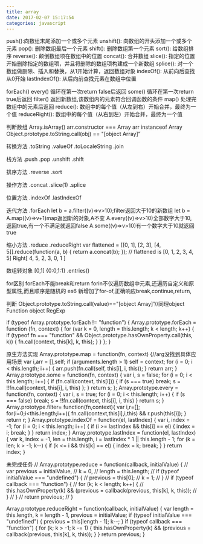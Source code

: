 ```yaml
---
title: array
date: 2017-02-07 15:17:54
categories: javascript
---
```


push():向数组末尾添加一个或多个元素
unshift(): 向数组的开头添加一个或多个元素
pop(): 删除数组最后一个元素
shift(): 删除数组第一个元素
sort(): 给数组排序
reverse(): 颠倒数组项在数组中的位置
concat(): 合并数组
slice(): 指定的位置开始删除指定的数组项，并且将删除的数组项构建成一个新数组
splice(): 对一个数组做删除、插入和替换，从1开始计算，返回数组对象
indexOf(): 从前向后查找 从0开始
lastIndexOf(): 从后向前查找元素在数组中位置

forEach()
every() 循环在第一次return false后返回
some() 循环在第一次return true后返回
filter() 返回新数组,该数组内的元素符合回调函数的条件
map() 处理完数组中的元素后返回
reduce(): 数组中的每个值（从左到右）开始合并，最终为一个值
reduceRight(): 数组中的每个值（从右到左）开始合并，最终为一个值

判断数组
Array.isArray()
arr.constructor === Array
arr instanceof Array
Object.prototype.toString.call(obj) == "[object Array]”

转换方法
.toString
.valueOf
.toLocaleString
.join

栈方法
.push
.pop
.unshift
.shift

排序方法
.reverse
.sort

操作方法
.concat
.slice(1) 
.splice

位置方法
.indexOf
.lastIndexOf

迭代方法
.forEach
let b = a.filter((v)=>v>10);filter返回大于10的新数组
let b = A.map((v)=>v+1)map返回新的对象,A不变
A.every((v)=>v>10)全部数字大于10,返回true,有一个不满足就返回false
A.some((v)=>v>10)有一个数字大于10就返回true

缩小方法
.reduce
.reduceRight
var flattened = [[0, 1], [2, 3], [4, 5]].reduce(function(a, b) {
    return a.concat(b);
});
// flattened is [0, 1, 2, 3, 4, 5]   Right[ 4, 5, 2, 3, 0, 1 ]

数组转对象 [0,1] {0:0,1:1}
.entries()

for区别
forEach不能break和return
forin不仅遍历数组中元素,还遍历自定义和原型属性,而且顺序是随机的
es6 新增加了for-of,正确响应break,continue,return,

判断
Object.prototype.toString.call(value)=="[object Array]”//同理object Function    object RegExp

if (typeof Array.prototype.forEach != "function") {
  Array.prototype.forEach = function (fn, context) {
    for (var k = 0, length = this.length; k < length; k++) {
      if (typeof fn === "function" && Object.prototype.hasOwnProperty.call(this, k)) {
        fn.call(context, this[k], k, this);
      }
    }
  };
}

原生方法实现
Array.prototype.map = function(fn, context) {//arg没找到具体应用场景
    var i,arr = [],self;
    if (arguments.length > 1) self = context;
        for (i = 0; i < this.length; i++) {
            arr.push(fn.call(self, this[i], i, this));
        }
    return arr;
}
Array.prototype.some = function(fn, context) {
    var i, s = false;
    for (i = 0; i < this.length; i++) {
        if (fn.call(context, this[i])) {
            if (s === true) break;
            s = !!fn.call(context, this[i], i, this)
        };
    }
    return s;
};
Array.prototype.every = function(fn, context) {
    var i, s = true;
    for (i = 0; i < this.length; i++) {
        if (s === false) break;
        s = !!fn.call(context, this[i], i, this)
    }
    return s;
}
Array.prototype.filter= function(fn,context){
    var i,r=[];
    for(i=0;i<this.length;i++){
        fn.call(context,this[i],i,this) && r.push(this[i]);
    }
    return r;
}
Array.prototype.indexOf = function(el, lastIndex) {
    var i, index = -1;
    for (i = 0; i < this.length; i++) {
        if (i >= lastIndex && this[i] == el) {
            index = i;
            break;
        }
    }
    return index;
}
Array.prototype.lastIndex = function(el, lastIndex) {
    var k, index = -1,
        len = this.length,
        i = lastIndex * 1 || this.length - 1;
    for (k = len; k > -1; k--) {
        if (k <= i && this[k] == el) {
            index = k;
            break;
        }
    }
    return index;
}

未完成任务
// Array.prototype.reduce = function(callback, initialValue) {
//     var previous = initialValue,
//         k = 0,
//         length = this.length;
//     if (typeof initialValue === "undefined") {
//         previous = this[0];
//         k = 1;
//     }
//     if (typeof callback === "function") {
//         for (k; k < length; k++) {
//             this.hasOwnProperty(k) && (previous = callback(previous, this[k], k, this));
//         }
//     }
//     return previous;
// }

Array.prototype.reduceRight = function(callback, initialValue) {
    var length = this.length,
        k = length - 1,
        previous = initialValue;
    if (typeof initialValue === "undefined") {
        previous = this[length - 1];
        k--;
    }
    if (typeof callback === "function") {
        for (k; k > -1; k -= 1) {
            this.hasOwnProperty(k) && (previous = callback(previous, this[k], k, this));
        }
    }
    return previous;
}